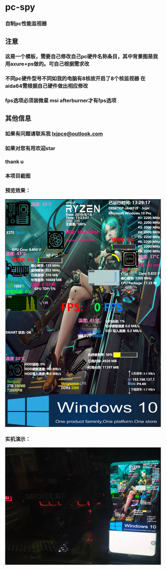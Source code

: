 # pc-spy
### 自制pc性能监视器
## 注意
### 这是一个模板，需要自己修改自己pc硬件名称条目，其中背景图是我用axure+ps做的。可自己根据需求改
### 不同pc硬件型号不同如我的电脑有8核故开启了8个核监视器 在aida64需根据自己硬件做出相应修改
### fps选项必须装微星 msi afterburner才有fps选项
## 其他信息
### 如果有问题请联系我 lxjpce@outlook.com
### 如果对您有用欢迎star 
### thank u
### 本项目截图<br/>
### 预览效果：
<img src="https://github.com/Alexander-L-X/pc-spy/blob/master/view.png">

### 实机演示：
<img src="https://github.com/Alexander-L-X/pc-spy/blob/master/test.jpg">

